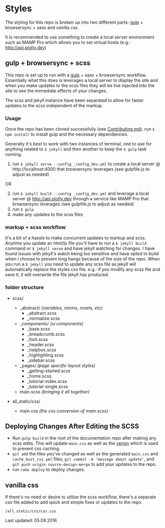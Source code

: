 # Styles

The styling for this repo is broken up into two different parts: [gulp](https://github.com/plotly/documentation/blob/source-design-merge/gulpfile.js) + browsersync + sass and vanilla css. 

It is recommended to use something to create a local server environment such as MAMP Pro which allows you to set virtual hosts (e.g.: http://api.plotly.dev)

## gulp + browsersync + scss

This repo is set up to run with a [gulp](https://github.com/plotly/documentation/blob/source-design-merge/gulpfile.js) + sass + browsersync workflow. Essentially what this does is leverages a local server to display the site and when you make updates to the scss files they will be live injected into the site to see the immediate effects of your changes.

The scss and jekyll instance have been separated to allow for faster updates to the scss independent of the markup.

### Usage

Once the repo has been cloned successfully (see [Contributing.md](https://github.com/plotly/documentation/blob/source-design-merge/Contributing.md)), run `$ npm install` to install gulp and the necessary dependencies.

Generally it's best to work with two instances of terminal, one to use for anything related to `$ jekyll` and then another to keep the `$ gulp` task running.


1. run `$ jekyll serve --config _config_dev.yml` to create a local server @ http://localhost:4000 that browsersync leverages (see gulpfile.js to adjust as needed)

OR

2. run `$ jekyll build --config _config_dev.yml` and leverage a local server @ http://api.plotly.dev through a service like MAMP Pro that browsersync leverages (see gulpfile.js to adjust as needed)
3. run `$ gulp`
4. make any updates to the scss files

### markup + scss workflow

It's a bit of a hassle to make concurrent updates to markup and scss. Anytime you update an html/js file you'll have to run a `$ jekyll build` command or `$ jekyll serve` and have jekyll watching for changes. I have found issues with jekyll's watch being too sensitive and have opted to build when I choose to prevent long hangs because of the size of the repo. 
When you run a `$ jekyll` you need to update any scss file as jekyll will automatically replace the styles.css file. e.g.: if you modify any scss file and save it, it will overwrite the file jekyll has produced.

### folder structure

- scss/
   - _abstract/ *(variables, mixins, resets, etc)*
     * _abstract.scss
     * _normalize.scss
   - _components/ *(ui components)*
     * _base.scss
     * _breadcrumb.scss
     * _foot.scss
     * _header.scss
     * _helpbox.scss
     * _highlighting.scss
     * _sidebar.scss
   - _pages/ *(page specific layout styles)*
     * _getting-started.scss
     * _home.scss
     * _tutorial-index.scss
     * _tutorial-single.scss
   - main.scss *(bringing it all together)*
 
- all_static/css/
   - main.css *(the css conversion of main.scss)*

## Deploying Changes After Editing the SCSS
   - Run `gulp build` in the root of the documentation repo after making any scss edits. This will update `main.css` as well as the [verion](https://github.com/plotly/documentation/blob/source-design-merge/_data/cache_bust_css.yml) which is used to prevent css caching.
   - `git add` the files you've changed as well as the generated `main.css` and `cache_bust_css.yml` files, `git commit -m 'message about update'`, and `git push origin source-design-merge` to add your updates to the repo.
   - run `rake deploy` to deploy changes.

## vanilla css

If there's no need or desire to utilize the scss workflow, there's a separate css file added to add quick and simple fixes or updates to the repo.

`/all_static/css/css.css`

Last updated: 05.09.2016
